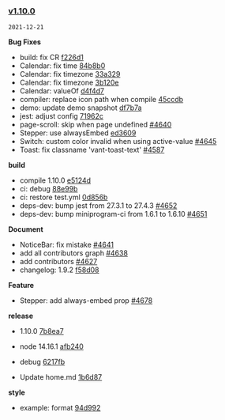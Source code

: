 ### [v1.10.0](https://github.com/youzan/vant-weapp/compare/v1.9.2...v1.10.0)

`2021-12-21`

**Bug Fixes**

- build: fix CR [f226d1](https://github.com/youzan/vant-weapp/commit/f226d11b4f532a7a265c329236eea201806f28a2)
- Calendar: fix time [84b8b0](https://github.com/youzan/vant-weapp/commit/84b8b086a72f06aace5ed569a1ace7eb7ffd27f6)
- Calendar: fix timezone [33a329](https://github.com/youzan/vant-weapp/commit/33a32903e09ced618c543e091647d2501a6006d7)
- Calendar: fix timezone [3b120e](https://github.com/youzan/vant-weapp/commit/3b120e3c5b90538ba14e8a031f36d3f2c200a67b)
- Calendar: valueOf [d4f4d7](https://github.com/youzan/vant-weapp/commit/d4f4d75fd9b4614762f394fb25a50d6448c3c451)
- compiler: replace icon path when compile [45ccdb](https://github.com/youzan/vant-weapp/commit/45ccdbb208340fa77a516f68d4eee48102dd4bea)
- demo: update demo snapshot [df7b7a](https://github.com/youzan/vant-weapp/commit/df7b7a782f17dfa80b563cf9ba56a6b63f824a98)
- jest: adjust config [71962c](https://github.com/youzan/vant-weapp/commit/71962ce3695c61c845e7a448f4640abf5e283617)
- page-scroll: skip when page undefined [#4640](https://github.com/youzan/vant-weapp/issues/4640)
- Stepper: use alwaysEmbed [ed3609](https://github.com/youzan/vant-weapp/commit/ed3609649489aad26e11c4819c733b7cc653dcda)
- Switch: custom color invalid when using active-value [#4645](https://github.com/youzan/vant-weapp/issues/4645)
- Toast: fix classname 'vant-toast-text' [#4587](https://github.com/youzan/vant-weapp/issues/4587)

**build**

- compile 1.10.0 [e5124d](https://github.com/youzan/vant-weapp/commit/e5124d5bd4bf915ac6da60a9ac7f7b8bb5a6c205)
- ci: debug [88e99b](https://github.com/youzan/vant-weapp/commit/88e99b6ed2940af8719206f5a594adf38a3a80e3)
- ci: restore test.yml [0d856b](https://github.com/youzan/vant-weapp/commit/0d856b007494d6e3cc7f4fb28fb6c761756ca570)
- deps-dev: bump jest from 27.3.1 to 27.4.3 [#4652](https://github.com/youzan/vant-weapp/issues/4652)
- deps-dev: bump miniprogram-ci from 1.6.1 to 1.6.10 [#4651](https://github.com/youzan/vant-weapp/issues/4651)

**Document**

- NoticeBar: fix mistake [#4641](https://github.com/youzan/vant-weapp/issues/4641)
- add all contributors graph [#4638](https://github.com/youzan/vant-weapp/issues/4638)
- add contributors [#4627](https://github.com/youzan/vant-weapp/issues/4627)
- changelog: 1.9.2 [f58d08](https://github.com/youzan/vant-weapp/commit/f58d0830c8ceec7b6e57e9df0de26027337ac31b)

**Feature**

- Stepper: add always-embed prop [#4678](https://github.com/youzan/vant-weapp/issues/4678)

**release**

- 1.10.0 [7b8ea7](https://github.com/youzan/vant-weapp/commit/7b8ea74bd765575c43b081a0058c5a3cf10c31fb)

- node 14.16.1 [afb240](https://github.com/youzan/vant-weapp/commit/afb240f737e0ae38b204044508770a072b5527b4)
- debug [6217fb](https://github.com/youzan/vant-weapp/commit/6217fbec8582dcd687ce30b3ac4d090e40b792bf)
- Update home.md [1b6d87](https://github.com/youzan/vant-weapp/commit/1b6d878707247b170e8f8040ce5a09fb68953039)

**style**

- example: format [94d992](https://github.com/youzan/vant-weapp/commit/94d9926ce683b05f7173a161a9ce45df3cfef229)
